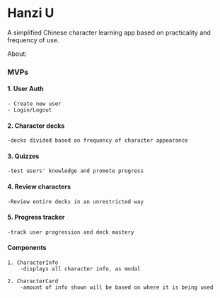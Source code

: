 # Hanzi U

A simplified Chinese character learning app based on practicality and frequency of use.

About:

### MVPs

#### 1. User Auth

    - Create new user
    - Login/Logout

#### 2. Character decks

    -decks divided based on frequency of character appearance

#### 3. Quizzes

    -test users' knowledge and promote progress

#### 4. Review characters

    -Review entire decks in an unrestricted way

#### 5. Progress tracker

    -track user progression and deck mastery

#### Components

    1. CharacterInfo
        -displays all character info, as modal

    2. CharacterCard
        -amount of info shown will be based on where it is being used
